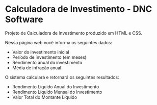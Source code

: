 # Calculadora de Investimento - DNC Software

Projeto de Calculadora de Investimento produzido em HTML e CSS.

Nessa página web você informa os seguintes dados:

 - Valor do investimento inicial
 - Período de investimento (em meses)
 - Rendimento anual do investimento
 - Média de infração anual
 
 
 O sistema calculará e retornará os seguintes resultados:
 
  - Rendimento Líquido Anual do Investimento
  - Rendimento Líquido Mensal do Investimento
  - Valor Total do Montante Líquido
  
 
 
